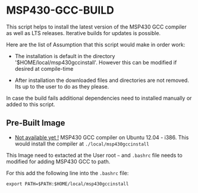 MSP430-GCC-BUILD
================

This script helps to install the latest version of the MSP430 GCC compiler as well as LTS releases.
Iterative builds for updates is possible.

Here are the list of Assumption that this script would make in order work:

 *   The installation is default in the directory '$HOME/local/msp430gccinstall'. However this can be modified if desired at compile-time

 *   After installation the downloaded files and directories are not removed. Its up to the user to do as they please.

In case the build fails additional dependencies need to installed manually or added to this script.

## Pre-Built Image

 * [Not available yet !]()
 MSP430 GCC compiler on Ubuntu 12.04 - i386. This would install the compiler at `./local/msp430gccinstall`

This Image need to extacted at the User root `~` and `.bashrc` file needs to modified for adding MSP430 GCC to path.

For this add the following line into the `.bashrc` file:

`export PATH=$PATH:$HOME/local/msp430gccinstall`

